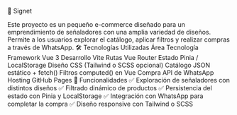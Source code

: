 📌 Signet

Este proyecto es un pequeño e-commerce diseñado para un emprendimiento de señaladores con una amplia variedad de diseños. Permite a los usuarios explorar el catálogo, aplicar filtros y realizar compras a través de WhatsApp.
🛠️ Tecnologías Utilizadas
Área 	Tecnología
Framework 	Vue 3
Desarrollo 	Vite
Rutas 	Vue Router
Estado 	Pinia / LocalStorage
Diseño 	CSS (Tailwind o SCSS opcional)
Catálogo 	JSON estático + fetch()
Filtros 	computed() en Vue
Compra 	API de WhatsApp
Hosting 	GitHub Pages
🚀 Funcionalidades
✅ Exploración de señaladores con distintos diseños
✅ Filtrado dinámico de productos
✅ Persistencia del estado con Pinia y LocalStorage
✅ Integración con WhatsApp para completar la compra
✅ Diseño responsive con Tailwind o SCSS
